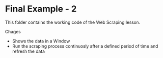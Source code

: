 # Final Example - 2

This folder contains the working code of the Web Scraping lesson.  

Chages
- Shows the data in a Window 
- Run the scraping process continuosly after a defined period of time and refresh the data
